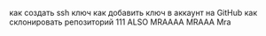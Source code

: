 как создать ssh ключ
как добавить ключ в аккаунт на GitHub
как склонировать репозиторий
111
ALSO
MRAAAA
MRAAA
Mra